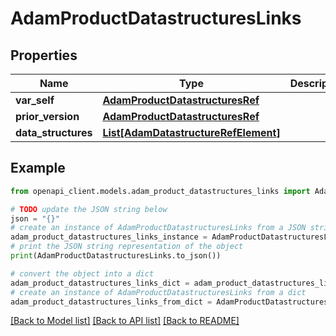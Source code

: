 # AdamProductDatastructuresLinks


## Properties

Name | Type | Description | Notes
------------ | ------------- | ------------- | -------------
**var_self** | [**AdamProductDatastructuresRef**](AdamProductDatastructuresRef.md) |  | [optional] 
**prior_version** | [**AdamProductDatastructuresRef**](AdamProductDatastructuresRef.md) |  | [optional] 
**data_structures** | [**List[AdamDatastructureRefElement]**](AdamDatastructureRefElement.md) |  | [optional] 

## Example

```python
from openapi_client.models.adam_product_datastructures_links import AdamProductDatastructuresLinks

# TODO update the JSON string below
json = "{}"
# create an instance of AdamProductDatastructuresLinks from a JSON string
adam_product_datastructures_links_instance = AdamProductDatastructuresLinks.from_json(json)
# print the JSON string representation of the object
print(AdamProductDatastructuresLinks.to_json())

# convert the object into a dict
adam_product_datastructures_links_dict = adam_product_datastructures_links_instance.to_dict()
# create an instance of AdamProductDatastructuresLinks from a dict
adam_product_datastructures_links_from_dict = AdamProductDatastructuresLinks.from_dict(adam_product_datastructures_links_dict)
```
[[Back to Model list]](../README.md#documentation-for-models) [[Back to API list]](../README.md#documentation-for-api-endpoints) [[Back to README]](../README.md)


